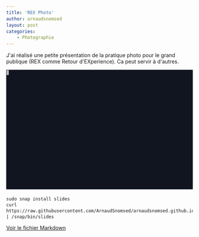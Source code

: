 ```yaml
---
title: 'REX Photo'
author: arnaudsnomsed
layout: post
categories:
    - Photographie
---
```


J'ai réalisé une petite présentation de la pratique photo pour
le grand publique (REX comme Retour d'EXperience). Ca peut servir à
d'autres.

![](/assets/rex_photo.gif)

```
sudo snap install slides
curl https://raw.githubusercontent.com/ArnaudSnomsed/arnaudsnomsed.github.io/master/REX_Photo.md | /snap/bin/slides

```

[Voir le fichier Markdown](https://raw.githubusercontent.com/ArnaudSnomsed/arnaudsnomsed.github.io/master/REX_Photo.md)
